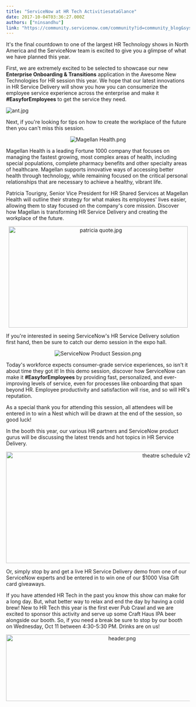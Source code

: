 ```yaml
---
title: "ServiceNow at HR Tech ActivitiesataGlance"
date: 2017-10-04T03:36:27.000Z
authors: ["ninsandhu"]
link: "https://community.servicenow.com/community?id=community_blog&sys_id=8afc26a5dbd0dbc01dcaf3231f961913"
---
```

<p>It's the final countdown to one of the largest HR Technology shows in North America and the ServiceNow team is excited to give you a glimpse of what we have planned this year.</p><p></p><p>First, we are extremely excited to be selected to showcase our new <strong>Enterprise Onboarding &amp; Transitions</strong> application in the Awesome New Technologies for HR session this year. We hope that our latest innovations in HR Service Delivery will show you how you can consumerize the employee service experience across the enterprise and make it <strong>#EasyforEmployees</strong> to get the service they need.</p><p><img   alt="ant.jpg" class="image-9 jive-image" src="26f1f44edbd8dfc03eb27a9e0f9619a8.iix" style="height: auto; display: block; margin-left: auto; margin-right: auto;"/></p><p>Next, if you're looking for tips on how to create the workplace of the future then you can't miss this session.</p><p style="text-align: center;"><img   alt="Magellan Health.png" class="image-3 jive-image" src="5fc63082dbdc57049c9ffb651f961998.iix" style="height: auto;"/></p><p>Magellan Health is a leading Fortune 1000 company that focuses on managing the fastest growing, most complex areas of health, including special populations, complete pharmacy benefits and other specialty areas of healthcare. Magellan supports innovative ways of accessing better health through technology, while remaining focused on the critical personal relationships that are necessary to achieve a healthy, vibrant life.</p><p></p><p>Patricia Tourigny, Senior Vice President for HR Shared Services at Magellan Health will outline their strategy for what makes its employees' lives easier, allowing them to stay focused on the company's core mission. Discover how Magellan is transforming HR Service Delivery and creating the workplace of the future.</p><p style="text-align: center;"><img   alt="patricia quote.jpg" class="image-10 jive-image" height="276" src="0634d80adb949fc03eb27a9e0f9619f2.iix" style="width: 491px; height: 276.385px;" width="491"/></p><p>If you're interested in seeing ServiceNow's HR Service Delivery solution first hand, then be sure to catch our demo session in the expo hall.</p><p style="text-align: center;"><img   alt="ServiceNow Product Session.png" class="image-5 jive-image" src="e4a59c0adb5817041dcaf3231f9619d3.iix" style="height: auto;"/></p><p>Today's workforce expects consumer-grade service experiences, so isn't it about time they got it! In this demo session, discover how ServiceNow can make it <strong>#EasyforEmployees</strong> by providing fast, personalized, and ever-improving levels of service, even for processes like onboarding that span beyond HR. Employee productivity and satisfaction will rise, and so will HR's reputation.</p><p></p><p>As a special thank you for attending this session, all attendees will be entered in to win a Nest which will be drawn at the end of the session, so good luck!</p><p></p><p>In the booth this year, our various HR partners and ServiceNow product gurus will be discussing the latest trends and hot topics in HR Service Delivery.</p><p style="text-align: center;"><img   alt="theatre schedule v2.png" class="image-6 jive-image" height="305" src="fe393371db50db048c8ef4621f961934.iix" style="height: 305px; width: 892.239px;" width="892"/></p><p>Or, simply stop by and get a live HR Service Delivery demo from one of our ServiceNow experts and be entered in to win one of our $1000 Visa Gift card giveaways.</p><p align="center" style="text-align: center;"></p><p>If you have attended HR Tech in the past you know this show can make for a long day. But, what better way to relax and end the day by having a cold brew! New to HR Tech this year is the first ever Pub Crawl and we are excited to sponsor this activity and serve up some Craft Haus IPA beer alongside our booth. So, if you need a break be sure to stop by our booth on Wednesday, Oct 11 between 4:30-5:30 PM. Drinks are on us!</p><p style="text-align: center;"><img   alt="header.png" class="image-7 jive-image" src="efc8d98edb58130468c1fb651f96196e.iix" style="width: 620px; height: 182px;"/></p>